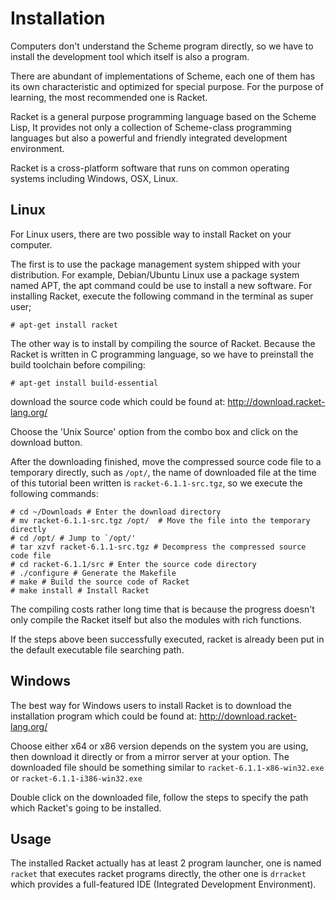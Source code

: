 Installation
============


Computers don't understand the Scheme program directly, 
so we have to install the development tool which itself is also 
a program.

There are abundant of implementations of Scheme, each one of them has
its own characteristic and optimized for special purpose. 
For the purpose of learning, the most recommended one is Racket.

Racket is a general purpose programming language based on the Scheme Lisp,
It provides not only a collection of Scheme-class programming languages
but also a powerful and friendly integrated development environment.

Racket is a cross-platform software that runs on common operating systems
including Windows, OSX, Linux.


Linux
-----

For Linux users, there are two possible way to install Racket on your
computer.

The first is to use the package management system shipped with
your distribution. For example, Debian/Ubuntu Linux use a package system
named APT, the apt command could be use to install a new software.
For installing Racket, execute the following command in the terminal as
super user;
```
# apt-get install racket
```

The other way is to install by compiling the source of Racket.
Because the Racket is written in C programming language, so 
we have to preinstall the build toolchain before compiling:
```
# apt-get install build-essential
```

download the source code which could be found at:
http://download.racket-lang.org/

Choose the 'Unix Source' option from the combo box and click on the 
download button.

After the downloading finished, move the compressed source code file to 
a temporary directly, such as `/opt/`, the name of downloaded file at the
time of this tutorial been written is `racket-6.1.1-src.tgz`, so
we execute the following commands:

```
# cd ~/Downloads # Enter the download directory
# mv racket-6.1.1-src.tgz /opt/  # Move the file into the temporary directly
# cd /opt/ # Jump to `/opt/'
# tar xzvf racket-6.1.1-src.tgz # Decompress the compressed source code file
# cd racket-6.1.1/src # Enter the source code directory
# ./configure # Generate the Makefile
# make # Build the source code of Racket
# make install # Install Racket
``` 

The compiling costs rather long time that is because the progress doesn't
only compile the Racket itself but also the modules with rich functions.

If the steps above been successfully executed, 
racket is already been put in the default executable file searching path.


Windows
-------

The best way for Windows users to install Racket is to download the installation program which could be found at:
http://download.racket-lang.org/

Choose either x64 or x86 version depends on the system you are using, then 
download it directly or from a mirror server at your option. 
The downloaded file should be something similar to `racket-6.1.1-x86-win32.exe` or `racket-6.1.1-i386-win32.exe`

Double click on the downloaded file, follow the steps to specify the 
path which Racket's going to be installed.


Usage
-----

The installed Racket actually has at least 2 program launcher, one
is named `racket` that executes racket programs directly, the other
one is `drracket` which provides a full-featured IDE 
(Integrated Development Environment).

